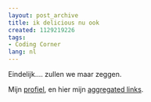 ```yaml
---
layout: post_archive
title: ik delicious nu ook
created: 1129219226
tags:
- Coding Corner
lang: nl
---
```

Eindelijk.... zullen we maar zeggen.

Mijn [profiel](http://del.icio.us/berkes), en hier mijn [aggregated links](/aggregator/sources/21).
